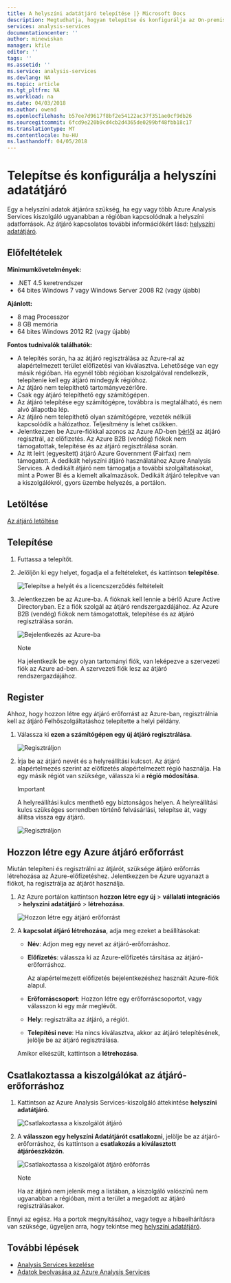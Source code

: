 ```yaml
---
title: A helyszíni adatátjáró telepítése |} Microsoft Docs
description: Megtudhatja, hogyan telepítse és konfigurálja az On-premises adatátjáró.
services: analysis-services
documentationcenter: ''
author: minewiskan
manager: kfile
editor: ''
tags: ''
ms.assetid: ''
ms.service: analysis-services
ms.devlang: NA
ms.topic: article
ms.tgt_pltfrm: NA
ms.workload: na
ms.date: 04/03/2018
ms.author: owend
ms.openlocfilehash: b57ee7d9617f8bf2e54122ac37f351ae0cf9db26
ms.sourcegitcommit: 6fcd9e220b9cd4cb2d4365de0299bf48fbb18c17
ms.translationtype: MT
ms.contentlocale: hu-HU
ms.lasthandoff: 04/05/2018
---
```

# <a name="install-and-configure-an-on-premises-data-gateway"></a>Telepítse és konfigurálja a helyszíni adatátjáró
Egy a helyszíni adatok átjáróra szükség, ha egy vagy több Azure Analysis Services kiszolgáló ugyanabban a régióban kapcsolódnak a helyszíni adatforrások. Az átjáró kapcsolatos további információkért lásd: [helyszíni adatátjáró](analysis-services-gateway.md).

## <a name="prerequisites"></a>Előfeltételek
**Minimumkövetelmények:**

* .NET 4.5 keretrendszer
* 64 bites Windows 7 vagy Windows Server 2008 R2 (vagy újabb)

**Ajánlott:**

* 8 mag Processzor
* 8 GB memória
* 64 bites Windows 2012 R2 (vagy újabb)

**Fontos tudnivalók találhatók:**

* A telepítés során, ha az átjáró regisztrálása az Azure-ral az alapértelmezett terület előfizetési van kiválasztva. Lehetősége van egy másik régióban. Ha egynél több régióban kiszolgálóval rendelkezik, telepítenie kell egy átjáró mindegyik régióhoz. 
* Az átjáró nem telepíthető tartományvezérlőre.
* Csak egy átjáró telepíthető egy számítógépen.
* Az átjáró telepítése egy számítógépre, továbbra is megtalálható, és nem alvó állapotba lép.
* Az átjáró nem telepíthető olyan számítógépre, vezeték nélküli kapcsolódik a hálózathoz. Teljesítmény is lehet csökken.
* Jelentkezzen be Azure-fiókkal azonos az Azure AD-ben [bérlői](https://msdn.microsoft.com/library/azure/jj573650.aspx#BKMK_WhatIsAnAzureADTenant) az átjáró regisztrál, az előfizetés. Az Azure B2B (vendég) fiókok nem támogatottak, telepítése és az átjáró regisztrálása során.
* Az itt leírt (egyesített) átjáró Azure Government (Fairfax) nem támogatott. A dedikált helyszíni átjáró használatához Azure Analysis Services. A dedikált átjáró nem támogatja a további szolgáltatásokat, mint a Power BI és a kiemelt alkalmazások. Dedikált átjáró telepítve van a kiszolgálókról, gyors üzembe helyezés, a portálon.


## <a name="download"></a>Letöltése
 [Az átjáró letöltése](https://aka.ms/azureasgateway)

## <a name="install"></a>Telepítése

1. Futtassa a telepítőt.

2. Jelöljön ki egy helyet, fogadja el a feltételeket, és kattintson **telepítése**.

   ![Telepítse a helyét és a licencszerződés feltételeit](media/analysis-services-gateway-install/aas-gateway-installer-accept.png)

3. Jelentkezzen be az Azure-ba. A fióknak kell lennie a bérlő Azure Active Directoryban. Ez a fiók szolgál az átjáró rendszergazdájához. Az Azure B2B (vendég) fiókok nem támogatottak, telepítése és az átjáró regisztrálása során.

   ![Bejelentkezés az Azure-ba](media/analysis-services-gateway-install/aas-gateway-installer-account.png)

   > [!NOTE]
   > Ha jelentkezik be egy olyan tartományi fiók, van leképezve a szervezeti fiók az Azure ad-ben. A szervezeti fiók lesz az átjáró rendszergazdájához.

## <a name="register"></a>Register
Ahhoz, hogy hozzon létre egy átjáró erőforrást az Azure-ban, regisztrálnia kell az átjáró Felhőszolgáltatáshoz telepítette a helyi példány. 

1.  Válassza ki **ezen a számítógépen egy új átjáró regisztrálása**.

    ![Regisztráljon](media/analysis-services-gateway-install/aas-gateway-register-new.png)

2. Írja be az átjáró nevét és a helyreállítási kulcsot. Az átjáró alapértelmezés szerint az előfizetés alapértelmezett régió használja. Ha egy másik régiót van szüksége, válassza ki a **régió módosítása**.

    > [!IMPORTANT]
    > A helyreállítási kulcs menthető egy biztonságos helyen. A helyreállítási kulcs szükséges sorrendben történő felvásárlási, telepítse át, vagy állítsa vissza egy átjáró. 

   ![Regisztráljon](media/analysis-services-gateway-install/aas-gateway-register-name.png)


## <a name="create-resource"></a>Hozzon létre egy Azure átjáró erőforrást
Miután telepíteni és regisztrálni az átjárót, szüksége átjáró erőforrás létrehozása az Azure-előfizetéshez. Jelentkezzen be Azure ugyanazt a fiókot, ha regisztrálja az átjárót használja.

1. Az Azure portálon kattintson **hozzon létre egy új** > **vállalati integrációs** > **helyszíni adatátjáró** > **létrehozása**.

   ![Hozzon létre egy átjáró erőforrást](media/analysis-services-gateway-install/aas-gateway-new-azure-resource.png)

2. A **kapcsolat átjáró létrehozása**, adja meg ezeket a beállításokat:

    * **Név**: Adjon meg egy nevet az átjáró-erőforráshoz. 

    * **Előfizetés**: válassza ki az Azure-előfizetés társítása az átjáró-erőforráshoz. 
   
      Az alapértelmezett előfizetés bejelentkezéshez használt Azure-fiók alapul.

    * **Erőforráscsoport**: Hozzon létre egy erőforráscsoportot, vagy válasszon ki egy már meglévőt.

    * **Hely**: regisztrálta az átjáró, a régiót.

    * **Telepítési neve**: Ha nincs kiválasztva, akkor az átjáró telepítésének, jelölje be az átjáró regisztrálása. 

    Amikor elkészült, kattintson a **létrehozása**.

## <a name="connect-servers"></a>Csatlakoztassa a kiszolgálókat az átjáró-erőforráshoz

1. Kattintson az Azure Analysis Services-kiszolgáló áttekintése **helyszíni adatátjáró**.

   ![Csatlakoztassa a kiszolgálót átjáró](media/analysis-services-gateway-install/aas-gateway-connect-server.png)

2. A **válasszon egy helyszíni Adatátjárót csatlakozni**, jelölje be az átjáró-erőforráshoz, és kattintson a **csatlakozás a kiválasztott átjáróeszközön**.

   ![Csatlakoztassa a kiszolgálót átjáró erőforrás](media/analysis-services-gateway-install/aas-gateway-connect-resource.png)

    > [!NOTE]
    > Ha az átjáró nem jelenik meg a listában, a kiszolgáló valószínű nem ugyanabban a régióban, mint a terület a megadott az átjáró regisztrálásakor. 

Ennyi az egész. Ha a portok megnyitásához, vagy tegye a hibaelhárításra van szüksége, ügyeljen arra, hogy tekintse meg [helyszíni adatátjáró](analysis-services-gateway.md).

## <a name="next-steps"></a>További lépések
* [Analysis Services kezelése](analysis-services-manage.md)   
* [Adatok beolvasása az Azure Analysis Services](analysis-services-connect.md)

